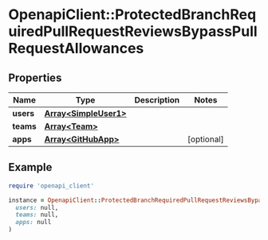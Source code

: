 # OpenapiClient::ProtectedBranchRequiredPullRequestReviewsBypassPullRequestAllowances

## Properties

| Name | Type | Description | Notes |
| ---- | ---- | ----------- | ----- |
| **users** | [**Array&lt;SimpleUser1&gt;**](SimpleUser1.md) |  |  |
| **teams** | [**Array&lt;Team&gt;**](Team.md) |  |  |
| **apps** | [**Array&lt;GitHubApp&gt;**](GitHubApp.md) |  | [optional] |

## Example

```ruby
require 'openapi_client'

instance = OpenapiClient::ProtectedBranchRequiredPullRequestReviewsBypassPullRequestAllowances.new(
  users: null,
  teams: null,
  apps: null
)
```

